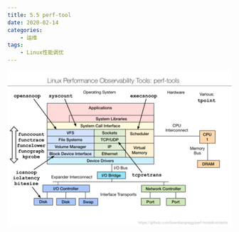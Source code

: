```yaml
---
title: 5.5 perf-tool
date: 2020-02-14
categories:
    - 运维
tags:
    - Linux性能调优
---
```


<!-- more -->

![perf-tools_2016](/images/linux_pf/perf-tools_2016.png)

